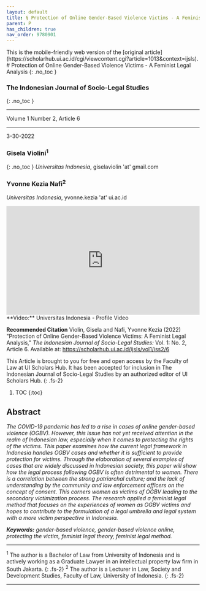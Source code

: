 ```yaml
---
layout: default
title: § Protection of Online Gender-Based Violence Victims - A Feminist Legal Analysis  
parent: P 
has_children: true
nav_order: 9780901
---
```

<style>
.dont-break-out {
  /* These are technically the same, but use both */
  overflow-wrap: break-word;
  word-wrap: break-word;

     -ms-word-break: break-all;
  /* This is the dangerous one in WebKit, as it breaks things wherever */
  word-break: break-all;
  /* Instead use this non-standard one: */
  word-break: break-word;
}

.youtube-container {
    position: relative;
    width: 100%;
    height: 0;
    padding-bottom: 56.25%;
}
.youtube-video {
    position: absolute;
    top: 0;
    left: 0;
    width: 100%;
    height: 100%;
}

</style>

<div class="dont-break-out" markdown="1">
This is the mobile-friendly web version of the [original article](https://scholarhub.ui.ac.id/cgi/viewcontent.cgi?article=1013&context=ijsls).
# Protection of Online Gender-Based Violence Victims - A Feminist Legal Analysis  
{: .no_toc }

### The Indonesian Journal of Socio-Legal Studies 
{: .no_toc }

***

Volume 1 Number 2, Article 6 

***
3-30-2022 

### Gisela Violini<sup>1</sup>
{: .no_toc }
*Universitas Indonesia*, giselaviolin 'at' gmail.com

### Yvonne Kezia Nafi<sup>2</sup>
*Universitas Indonesia*, yvonne.kezia 'at' ui.ac.id 

<div class="youtube-container">
<iframe width="100%" src="https://www.youtube.com/embed/FEgH3UbjffA" title="YouTube video player" frameborder="0" allow="accelerometer; autoplay; clipboard-write; encrypted-media; gyroscope; picture-in-picture" allowfullscreen class="youtube-video"></iframe>
</div>
**Video:** Universitas Indonesia - Profile Video 

**Recommended Citation**
Violin, Gisela and Nafi, Yvonne Kezia (2022) "Protection of Online Gender-Based Violence Victims: A Feminist Legal Analysis," *The Indonesian Journal of Socio-Legal Studies:* Vol. 1: No. 2, Article 6. Available at: https://scholarhub.ui.ac.id/ijsls/vol1/iss2/6

This Article is brought to you for free and open access by the Faculty of Law at UI Scholars Hub. It has been accepted for inclusion in The Indonesian Journal of Socio-Legal Studies by an authorized editor of UI Scholars Hub.
{: .fs-2}

1. TOC
{:toc}

## Abstract
*The COVID-19 pandemic has led to a rise in cases of online gender-based violence (OGBV). However, this issue has not yet received attention in the realm of Indonesian law, especially when it comes to protecting the rights of the victims. This paper examines how the current legal framework in Indonesia handles OGBV cases and whether it is sufficient to provide protection for victims. Through the elaboration of several examples of cases that are widely discussed in Indonesian society, this paper will show how the legal process following OGBV is often detrimental to women. There is a correlation between the strong patriarchal culture; and the lack of understanding by the community and law enforcement officers on the concept of consent. This corners women as victims of OGBV leading to the secondary victimization process. The research applied a feminist legal method that focuses on the experiences of women as OGBV victims and hopes to contribute to the formulation of a legal umbrella and legal system with a more victim perspective in Indonesia.*

***Keywords:*** *gender-based violence, gender-based violence online, protecting the victim, feminist legal theory, feminist legal method.*

***
<sup>1</sup> The author is a Bachelor of Law from University of Indonesia and is actively working as a Graduate Lawyer in an intellectual property law firm in South Jakarta.
{: .fs-2}
<sup>2</sup> The author is a Lecturer in Law, Society and Development Studies, Faculty of Law, University of Indonesia.
{: .fs-2}
***

</div>
